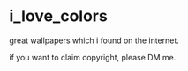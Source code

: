 # i_love_colors
great wallpapers which i found on the internet. 

if you want to claim copyright, please DM me.
